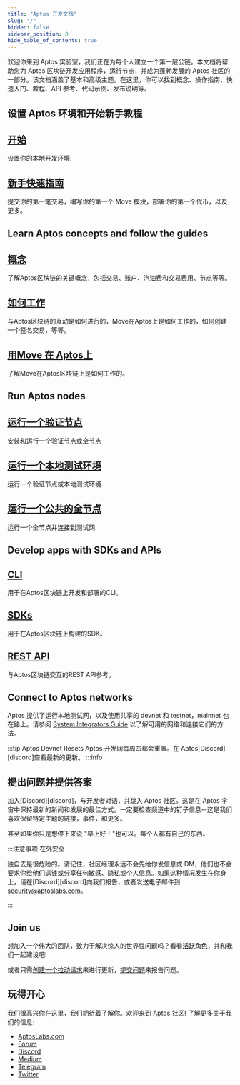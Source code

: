```yaml
---
title: "Aptos 开发文档"
slug: "/"
hidden: false
sidebar_position: 0
hide_table_of_contents: true
---
```


欢迎你来到 Aptos 实验室，我们正在为每个人建立一个第一层公链。本文档将帮助您为 Aptos 区块链开发应用程序，运行节点，并成为蓬勃发展的 Aptos 社区的一部分。该文档涵盖了基本和高级主题。在这里，你可以找到概念、操作指南、快速入门、教程、API 参考、代码示例、发布说明等。

## 设置 Aptos 环境和开始新手教程

<div class="docs-card-container">
<div class="row row-cols-1 row-cols-md-3a g-4">
  
  <div class="col">
    <div class="card card-body h-100 d-flex flex-column" >
    <a href="guides/getting-started" class="card-title card-link stretched-link"> <h2>开始</h2></a>
    <p class="card-text">设置你的本地开发环境.</p>
</div>
  </div>
  <div class="col">
    <div class="card card-body h-100 d-flex flex-column">
    <a href="tutorials/aptos-quickstarts/" class="card-title card-link stretched-link"> <h2>新手快速指南</h2></a>
    <p class="card-text">提交你的第一笔交易，编写你的第一个 Move 模块，部署你的第一个代币，以及更多。</p>
</div>
</div>
</div>
</div>

## Learn Aptos concepts and follow the guides

<div class="docs-card-container">
<div class="row row-cols-1 row-cols-md-2a g-4">
  <div class="col">
    <div class="card card-body h-100 d-flex flex-column">
    <a href="concepts/aptos-concepts" class="card-title card-link stretched-link"> <h2>概念</h2></a>
    <p class="card-text">了解Aptos区块链的关键概念，包括交易、账户、汽油费和交易费用、节点等等。 </p>
</div>
</div>
  <div class="col">
    <div class="card card-body h-100 d-flex flex-column" >
    <a href="guides/aptos-guides" class="card-title card-link stretched-link"> <h2>如何工作</h2></a>
    <p class="card-text">与Aptos区块链的互动是如何进行的，Move在Aptos上是如何工作的，如何创建一个签名交易，等等。</p>
</div>
  </div>
  <div class="col">
    <div class="card card-body h-100 d-flex flex-column">
    <a href="guides/move-guides/move-on-aptos" class="card-title card-link stretched-link"> <h2>用Move 在 Aptos上</h2></a>
    <p class="card-text">了解Move在Aptos区块链上是如何工作的。</p>
</div>
</div>
</div>
</div>

## Run Aptos nodes

<div class="docs-card-container">
<div class="row row-cols-1 row-cols-md-2a g-4">
  <div class="col">
    <div class="card card-body h-100 d-flex flex-column" >
    <a href="/nodes/validator-node/validators" class="card-title card-link stretched-link"> <h2>运行一个验证节点</h2></a>
    <p class="card-text">安装和运行一个验证节点或全节点</p>
</div>
</div>
  <div class="col">
    <div class="card card-body h-100 d-flex flex-column"  >
    <a href="/nodes/local-testnet/local-testnet-index" class="card-title card-link stretched-link"> <h2>运行一个本地测试环境</h2></a>
    <p class="card-text">运行一个验证节点或本地测试环境.</p>
</div>
  </div>
  <div class="col">
    <div class="card card-body h-100 d-flex flex-column"  >
    <a href="nodes/full-node/public-fullnode" class="card-title card-link stretched-link"> <h2>运行一个公共的全节点</h2></a>
    <p class="card-text">运行一个全节点并连接到测试网.</p>
</div>
  </div>
  
</div>
</div>

## Develop apps with SDKs and APIs

<div class="docs-card-container">
<div class="row row-cols-1 row-cols-md-2a g-4">
<div class="col">
    <div class="card h-100" >
    <div class="card-body d-flex flex-column" >
    <a href="/cli-tools/aptos-cli-tool/aptos-cli-index" class="card-title card-link stretched-link"> <h2>CLI</h2></a>
    <p class="card-text">用于在Aptos区块链上开发和部署的CLI。</p>
</div>
</div>
</div>
  <div class="col">
    <div class="card h-100" >
    <div class="card-body d-flex flex-column" >
    <a href="/sdks/index" class="card-title card-link stretched-link"> <h2>SDKs</h2></a>
    <p class="card-text">用于在Aptos区块链上构建的SDK。</p>
</div>
</div>
</div>
  <div class="col">
  <div class="card h-100" >
    <div class="card-body d-flex flex-column"  >
    <a href="https://fullnode.devnet.aptoslabs.com/v1/spec#/" class="card-title card-link stretched-link"> <h2>REST API</h2></a>
    <p class="card-text">与Aptos区块链交互的REST API参考。</p>
</div>
</div>
</div>
</div>
</div>

## Connect to Aptos networks

Aptos 提供了运行本地测试网，以及使用共享的 devnet 和 testnet，mainnet 也在路上。请参阅 [System Integrators Guide](guides/system-integrators-guide.md#networks) 以了解可用的网络和连接它们的方法。

:::tip Aptos Devnet Resets
Aptos 开发网每周四都会重置。在 Aptos[Discord][discord]查看最新的更新。
:::info

## 提出问题并提供答案

加入[Discord][discord]，与开发者对话，并跳入 Aptos 社区。这是在 Aptos 宇宙中保持最新的新闻和发展的最佳方式。一定要检查频道中的钉子信息--这是我们喜欢保留特定主题的链接，事件，和更多。

甚至如果你只是想停下来说 "早上好！"也可以。每个人都有自己的东西。

:::注意事项 在外安全

独自去是很危险的。请记住，社区经理永远不会先给你发信息或 DM，他们也不会要求你给他们送钱或分享任何敏感、隐私或个人信息。如果这种情况发生在你身上，请在[Discord][discord]向我们报告，或者发送电子邮件到[security@aptoslabs.com](mailto:security@aptoslabs.com)。

:::

## Join us

想加入一个伟大的团队，致力于解决惊人的世界性问题吗？看看[活跃角色](https://boards.greenhouse.io/aptoslabs)，并和我们一起建设吧!

或者只需[创建一个拉动请求](https://github.com/aptos-labs/aptos-core/pulls)来进行更新，[提交问题](https://github.com/aptos-labs/aptos-core/issues)来报告问题。

## 玩得开心

我们很高兴你在这里，我们期待着了解你。欢迎来到 Aptos 社区! 了解更多关于我们的信息:

- [AptosLabs.com](https://www.aptoslabs.com/)
- [Forum](https://forum.aptoslabs.com/)
- [Discord](https://discord.gg/aptoslabs)
- [Medium](https://medium.com/aptoslabs)
- [Telegram](https://t.me/aptos_official)
- [Twitter](https://twitter.com/AptosLabs)
